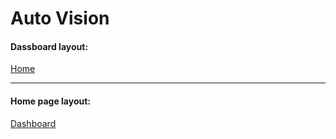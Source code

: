 # Auto Vision 
#### Dassboard layout:
[Home](https://dribbble.com/shots/11208205-The-Heilsa-product-page-interaction-design)

---

#### Home page layout:

[Dashboard](https://dribbble.com/shots/16330961-Project-Management-Dashboard-User-Flow-Section)
